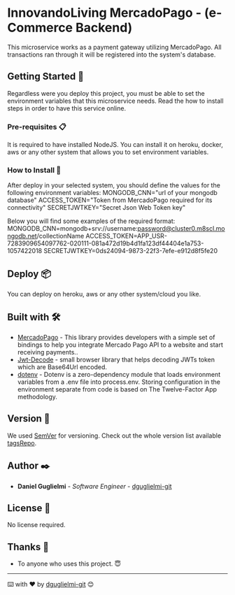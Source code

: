
# InnovandoLiving MercadoPago - (e-Commerce Backend)

This microservice works as a payment gateway utilizing MercadoPago. All transactions ran through it will be registered into the system's database.


## Getting Started 🚀

Regardless were you deploy this project, you must be able to set the environment variables that this microservice needs. Read the how to install steps in order to have this service online.


### Pre-requisites 📋

It is required to have installed NodeJS. You can install it on heroku, docker, aws or any other system that allows you to set environment variables.

### How to Install 🔧

After deploy in your selected system, you should define the values for the following environment variables:
MONGODB_CNN="url of your mongodb database"
ACCESS_TOKEN="Token from MercadoPago required for its connectivity"
SECRETJWTKEY="Secret Json Web Token key"

Below you will find some examples of the required format:
MONGODB_CNN=mongodb+srv://username:password@cluster0.m8scl.mongodb.net/collectionName
ACCESS_TOKEN=APP_USR-7283909654097762-020111-081a472d19b4d1fa123df44404e1a753-1057422018
SECRETJWTKEY=0ds24094-9873-22f3-7efe-e912d8f5fe20

## Deploy 📦

You can deploy on heroku, aws or any other system/cloud you like.


## Built with 🛠️

* [MercadoPago](https://www.npmjs.com/package/mercadopago) - This library provides developers with a simple set of bindings to help you integrate Mercado Pago API to a website and start receiving payments..
* [Jwt-Decode](https://www.npmjs.com/package/jwt-decode) - small browser library that helps decoding JWTs token which are Base64Url encoded.
* [dotenv](https://www.npmjs.com/package/dotenv) - Dotenv is a zero-dependency module that loads environment variables from a .env file into process.env. Storing configuration in the environment separate from code is based on The Twelve-Factor App methodology.


## Version 📌

We used [SemVer](http://semver.org/) for versioning. Check out the whole version list available [tagsRepo](https://github.com/dguglielmi-git/innovandoliving-mercadopago/tags).


## Author ✒️

* **Daniel Guglielmi** - *Software Engineer* - [dguglielmi-git](https://github.com/dguglielmi-git)


## License 📄

No license required.

## Thanks 🎁

* To anyone who uses this project. 😇 

---
⌨️ with ❤️ by [dguglielmi-git](https://github.com/dguglielmi-git) 😊
